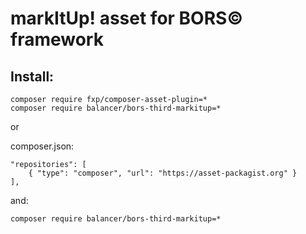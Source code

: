 # markItUp! asset for BORS© framework

## Install:

    composer require fxp/composer-asset-plugin=*
    composer require balancer/bors-third-markitup=*

or

composer.json:

	"repositories": [
		{ "type": "composer", "url": "https://asset-packagist.org" }
	],

and:

    composer require balancer/bors-third-markitup=*
